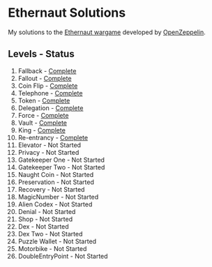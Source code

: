 # Ethernaut Solutions
My solutions to the [Ethernaut wargame](https://ethernaut.openzeppelin.com/) developed by [OpenZeppelin](https://openzeppelin.com/).

## Levels - Status
1. Fallback - [Complete](https://github.com/mattfaltyn/Ethernaut-Solutions/blob/main/solutions/levels%201-5/level-1.md)
2. Fallout - [Complete](https://github.com/mattfaltyn/Ethernaut-Solutions/blob/main/solutions/levels%201-5/level-2.md)
3. Coin Flip - [Complete](https://github.com/mattfaltyn/Ethernaut-Solutions/blob/main/solutions/levels%201-5/level-3.md)
4. Telephone - [Complete](https://github.com/mattfaltyn/Ethernaut-Solutions/blob/main/solutions/levels%201-5/level-4.md)
5. Token - [Complete](https://github.com/mattfaltyn/Ethernaut-Solutions/blob/main/solutions/levels%201-5/level-5.md) 
6. Delegation - [Complete](https://github.com/mattfaltyn/Ethernaut-Solutions/blob/main/solutions/levels%206-10/level-6.md) 
7. Force - [Complete](https://github.com/mattfaltyn/Ethernaut-Solutions/blob/main/solutions/levels%206-10/level-7.md)
8. Vault - [Complete](https://github.com/mattfaltyn/Ethernaut-Solutions/blob/main/solutions/levels%206-10/level-8.md)
9. King  - [Complete](https://github.com/mattfaltyn/Ethernaut-Solutions/blob/main/solutions/levels%206-10/level-9.md)
10. Re-entrancy  - [Complete](https://github.com/mattfaltyn/Ethernaut-Solutions/blob/main/solutions/levels%2010-19/level-10.md)
11. Elevator - Not Started
12. Privacy - Not Started
13. Gatekeeper One - Not Started
14. Gatekeeper Two - Not Started
15. Naught Coin - Not Started
16. Preservation - Not Started
17. Recovery - Not Started
18. MagicNumber - Not Started
19. Alien Codex - Not Started
20. Denial - Not Started
21. Shop - Not Started
22. Dex - Not Started
23. Dex Two - Not Started
24. Puzzle Wallet - Not Started
25. Motorbike - Not Started
26. DoubleEntryPoint - Not Started
